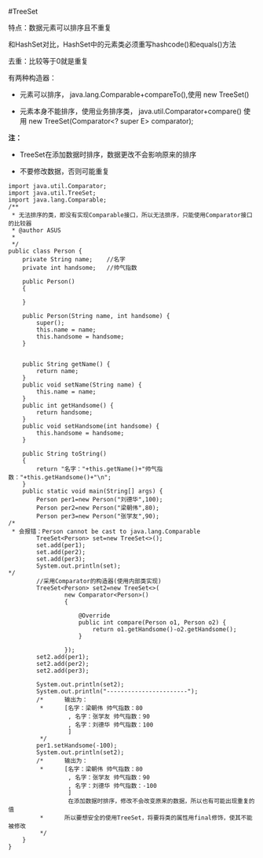 #TreeSet

特点：数据元素可以排序且不重复

和HashSet对比，HashSet中的元素类必须重写hashcode()和equals()方法

去重：比较等于0就是重复

有两种构造器：

* 元素可以排序， java.lang.Comparable+compareTo(),使用 new TreeSet()

* 元素本身不能排序，使用业务排序类， java.util.Comparator+compare()
  使用 new TreeSet(Comparator<? super E> comparator);

**注：**

* TreeSet在添加数据时排序，数据更改不会影响原来的排序

* 不要修改数据，否则可能重复

```
import java.util.Comparator;
import java.util.TreeSet;
import java.lang.Comparable;
/**
 * 无法排序的类，即没有实现Comparable接口，所以无法排序，只能使用Comparator接口的比较器
 * @author ASUS
 *
 */
public class Person {
	private String name;	//名字
	private int handsome;	//帅气指数
	
	public Person()
	{
		
	}
	
	public Person(String name, int handsome) {
		super();
		this.name = name;
		this.handsome = handsome;
	}


	public String getName() {
		return name;
	}
	public void setName(String name) {
		this.name = name;
	}
	public int getHandsome() {
		return handsome;
	}
	public void setHandsome(int handsome) {
		this.handsome = handsome;
	}
	
	public String toString()
	{
		return "名字："+this.getName()+"帅气指数："+this.getHandsome()+"\n";
	}
	public static void main(String[] args) {
		Person per1=new Person("刘德华",100);
		Person per2=new Person("梁朝伟",80);
		Person per3=new Person("张学友",90);
/*		
 * 会报错：Person cannot be cast to java.lang.Comparable
		TreeSet<Person> set=new TreeSet<>();
		set.add(per1);
		set.add(per2);
		set.add(per3);
		System.out.println(set);
*/		
		//采用Comparator的构造器(使用内部类实现)
		TreeSet<Person> set2=new TreeSet<>(
				new Comparator<Person>()
				{

					@Override
					public int compare(Person o1, Person o2) {
						return o1.getHandsome()-o2.getHandsome();
					}
					
				});
		set2.add(per1);
		set2.add(per2);
		set2.add(per3);
		
		System.out.println(set2);
		System.out.println("-----------------------");
		/*		输出为：
		 * 		[名字：梁朝伟 帅气指数：80
				 , 名字：张学友 帅气指数：90
				 , 名字：刘德华 帅气指数：100
				 ]
		 */
		per1.setHandsome(-100);
		System.out.println(set2);
		/*		输出为：
		 * 		[名字：梁朝伟 帅气指数：80
				 , 名字：张学友 帅气指数：90
				 , 名字：刘德华 帅气指数：-100
				 ]
				 在添加数据时排序，修改不会改变原来的数据，所以也有可能出现重复的值
		 *		所以要想安全的使用TreeSet，将要将类的属性用final修饰，使其不能被修改	 
		 */	
	}
}
```
